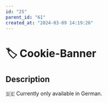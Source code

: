 ```yaml
---
id: "25"
parent_id: "61"
created_at: "2024-03-09 14:19:26"
---
```


# 🏷️ Cookie-Banner

## Description

🇩🇪 Currently only available in German.
